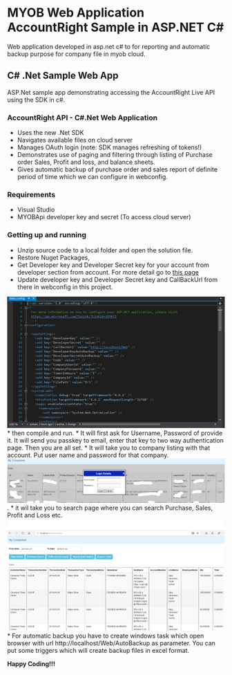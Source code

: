 # MYOB Web Application AccountRight Sample in ASP.NET C#
Web application developed in asp.net c# to for reporting and automatic backup purpose for company file in myob cloud.


## C# .Net Sample Web App
ASP.Net sample app demonstrating accessing the AccountRight Live API using the SDK in c#.

### AccountRight API - C#.Net Web Application
*	Uses the new .Net SDK  
*	Navigates available files on cloud server 
*	Manages OAuth login (note: SDK manages refreshing of tokens!) 
*	Demonstrates use of paging and filtering through listing of Purchase order Sales, Profit and loss, and balance sheets.
*	Gives automatic backup of purchase order and sales report of definite period of time which we can configure in webconfig.

### Requirements
*	Visual Studio 
*	MYOBApi developer key and secret (To access cloud server)

### Getting up and running
* Unzip source code to a local folder and open the solution file. 
* Restore Nuget Packages,
* Get Developer key and Developer Secret key for your account from developer section from account. For more detail go to 
[this page](http://developer.myob.com/api/accountright/api-overview/getting-started/)
* Update developer key and Developer Secret key and CallBackUrl from there in webconfig in this project.
<img src="/Images/webconfig.PNG" alt="My cool logo"/>
* then compile and run. 
* It will first ask for Username, Password of provide it. It will send you passkey to email, enter that key to two way authentication page. Then you are all set. 
* It will take you to company listing with that account. Put user name and password for that company.
<img src="/Images/companylogin.png" alt="company logim"/>. 
* it wil take you to search page where you can search Purchase, Sales, Profit and Loss etc. 
<img src="/Images/search.png" alt="search"/>
* For automatic backup you have to create windows task which open browser with url http://localhost/Web/AutoBackup as parameter. You can put some triggers which will create backup files in excel format.

**Happy Coding!!!**
